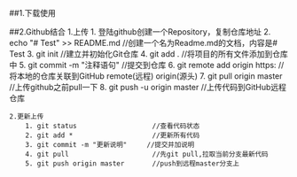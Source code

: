 ##1.下载使用

##2.Github结合
	1.上传
		1. 登陆github创建一个Repository，复制仓库地址
		2. echo "# Test" >> README.md  //创建一个名为Readme.md的文档，内容是# Test
		3. git init						//建立并初始化Git仓库
		4. git add .					//将项目的所有文件添加到仓库中
		5. git commit -m "注释语句"		//提交到仓库
		6. git remote add origin https: //将本地的仓库关联到GitHub  remote(远程)  origin(源头)
		7. git pull origin master		//上传github之前pull一下
		8. git push -u origin master		//上传代码到GitHub远程仓库
	
	2.更新上传
		1. git status					//查看代码状态
		2. git add *					//更新所有代码
		3. git commit -m "更新说明"		//提交并加说明
		4. git pull						//先git pull,拉取当前分支最新代码
		5. git push origin master		//push到远程master分支上